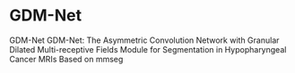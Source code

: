 # GDM-Net
GDM-Net
GDM-Net: The Asymmetric Convolution Network with Granular Dilated Multi-receptive Fields Module for Segmentation in Hypopharyngeal Cancer MRIs
Based on mmseg
